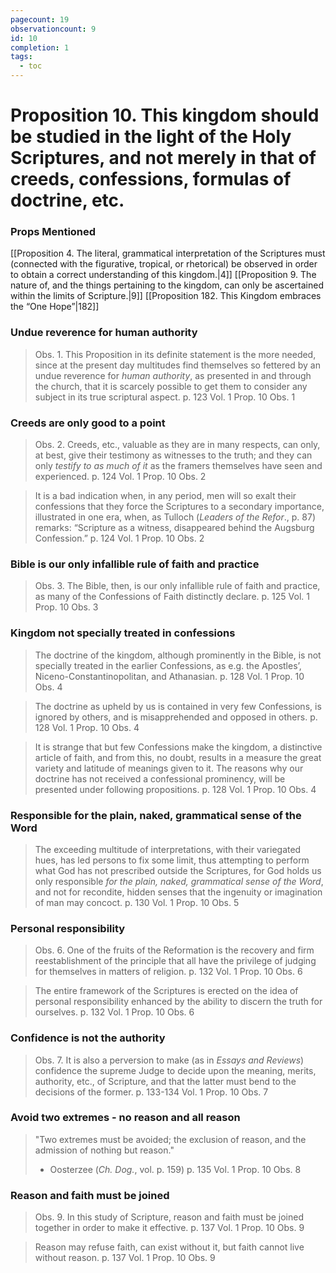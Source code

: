 ```yaml
---
pagecount: 19
observationcount: 9
id: 10
completion: 1
tags:
  - toc
---
```

# Proposition 10. This kingdom should be studied in the light of the Holy Scriptures, and not merely in that of creeds, confessions, formulas of doctrine, etc.

### Props Mentioned
 [[Proposition 4. The literal, grammatical interpretation of the Scriptures must (connected with the figurative, tropical, or rhetorical) be observed in order to obtain a correct understanding of this kingdom.|4]] [[Proposition 9. The nature of, and the things pertaining to the kingdom, can only be ascertained within the limits of Scripture.|9]] [[Proposition 182. This Kingdom embraces the “One Hope”|182]]
### Undue reverence for human authority
>Obs. 1. This Proposition in its definite statement is the more needed, since at the present day multitudes find themselves so fettered by an undue reverence for *human authority*, as presented in and through the church, that it is scarcely possible to get them to consider any subject in its true scriptural aspect.
>p. 123 Vol. 1 Prop. 10 Obs. 1
### Creeds are only good to a point
>Obs. 2. Creeds, etc., valuable as they are in many respects, can only, at best, give their testimony as witnesses to the truth; and they can only *testify to as much of it* as the framers themselves have seen and experienced.
>p. 124 Vol. 1 Prop. 10 Obs. 2

>It is a bad indication when, in any period, men will so exalt their confessions that they force the Scriptures to a secondary importance, illustrated in one era, when, as Tulloch (*Leaders of the Refor*., p. 87) remarks: “Scripture as a witness, disappeared behind the Augsburg Confession.”
>p. 124 Vol. 1 Prop. 10 Obs. 2
### Bible is our only infallible rule of faith and practice
>Obs. 3. The Bible, then, is our only infallible rule of faith and practice, as many of the Confessions of Faith distinctly declare.
>p. 125 Vol. 1 Prop. 10 Obs. 3
### Kingdom not specially treated in confessions
>The doctrine of the kingdom, although prominently in the Bible, is not specially treated in the earlier Confessions, as e.g. the Apostles’, Niceno-Constantinopolitan, and Athanasian.
>p. 128 Vol. 1 Prop. 10 Obs. 4

>The doctrine as upheld by us is contained in very few Confessions, is ignored by others, and is misapprehended and opposed in others.
>p. 128 Vol. 1 Prop. 10 Obs. 4

>It is strange that but few Confessions make the kingdom, a distinctive article of faith, and from this, no doubt, results in a measure the great variety and latitude of meanings given to it. The reasons why our doctrine has not received a confessional prominency, will be presented under following propositions.
>p. 128 Vol. 1 Prop. 10 Obs. 4
### Responsible for the plain, naked, grammatical sense of the Word
> The exceeding multitude of interpretations, with their variegated hues, has led persons to fix some limit, thus attempting to perform what God has not prescribed outside the Scriptures, for God holds us only responsible *for the plain, naked, grammatical sense of the Word*, and not for recondite, hidden senses that the ingenuity or imagination of man may concoct.
> p. 130 Vol. 1 Prop. 10 Obs. 5
### Personal responsibility
>Obs. 6. One of the fruits of the Reformation is the recovery and firm reestablishment of the principle that all have the privilege of judging for themselves in matters of religion.
>p. 132 Vol. 1 Prop. 10 Obs. 6

>The entire framework of the Scriptures is erected on the idea of personal responsibility enhanced by the ability to discern the truth for ourselves.
>p. 132 Vol. 1 Prop. 10 Obs. 6
### Confidence is not the authority
>Obs. 7. It is also a perversion to make (as in *Essays and Reviews*) confidence the supreme Judge to decide upon the meaning, merits, authority, etc., of Scripture, and that the latter must bend to the decisions of the former.
>p. 133-134 Vol. 1 Prop. 10 Obs. 7
### Avoid two extremes - no reason and all reason
>"Two extremes must be avoided; the exclusion of reason, and the admission of nothing but reason."
> - Oosterzee (*Ch. Dog.*, vol. p. 159)
> p. 135 Vol. 1 Prop. 10 Obs. 8
### Reason and faith must be joined
>Obs. 9. In this study of Scripture, reason and faith must be joined together in order to make it effective.
> p. 137 Vol. 1 Prop. 10 Obs. 9

>Reason may refuse faith, can exist without it, but faith cannot live without reason.
> p. 137 Vol. 1 Prop. 10 Obs. 9
